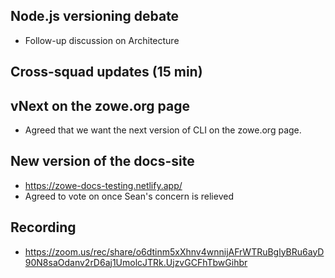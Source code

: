 ## Node.js versioning debate

 - Follow-up discussion on Architecture

## Cross-squad updates (15 min)

## vNext on the zowe.org page

 - Agreed that we want the next version of CLI on the zowe.org page.

## New version of the docs-site

 - https://zowe-docs-testing.netlify.app/ 
 - Agreed to vote on once Sean's concern is relieved

## Recording
 - https://zoom.us/rec/share/o6dtinm5xXhnv4wnnijAFrWTRuBglyBRu6ayD90N8saOdanv2rD6aj1UmolcJTRk.UjzvGCFhTbwGihbr
